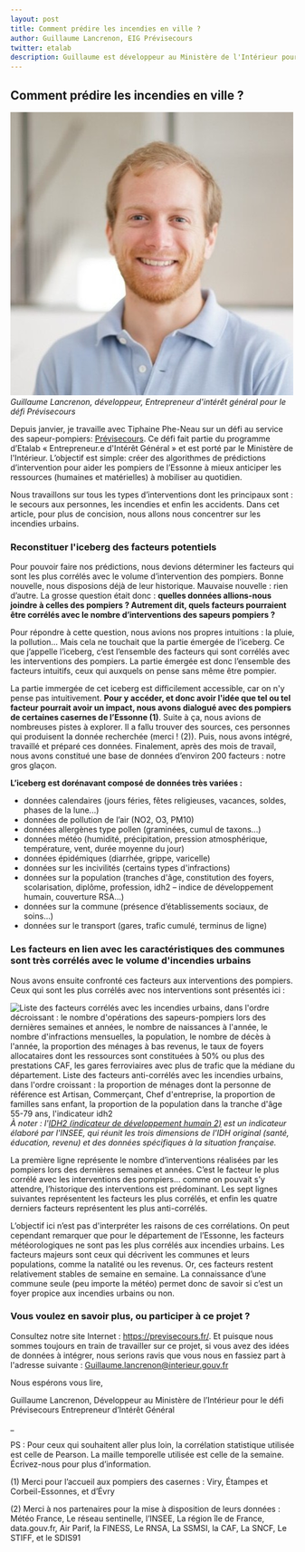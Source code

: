 ```yaml
---
layout: post
title: Comment prédire les incendies en ville ? 
author: Guillaume Lancrenon, EIG Prévisecours
twitter: etalab
description: Guillaume est développeur au Ministère de l'Intérieur pour le défi Prévisecours. Il nous explique comment son équipe a travaillé pour déterminer les facteurs les plus corrélés avec le volume d'incendies urbains dans les différentes communes d'Essonne.   
---
```

## Comment prédire les incendies en ville ?

![Portrait de Guillaume](/img/communaute/Guillaume-Lancrenon.png)
_Guillaume Lancrenon, développeur, Entrepreneur d'intérêt général pour le défi Prévisecours_

Depuis janvier, je travaille avec Tiphaine Phe-Neau sur un défi au service des sapeur-pompiers: [Prévisecours](https://previsecours.fr/). Ce défi fait partie du programme d’Etalab « Entrepreneur.e d'Intérêt Général » et est porté par le Ministère de l'Intérieur. L’objectif est simple: créer des algorithmes de prédictions d’intervention pour aider les pompiers de l’Essonne à mieux anticiper les ressources (humaines et matérielles) à mobiliser au quotidien.

Nous travaillons sur tous les types d’interventions dont les principaux sont : le secours aux personnes, les incendies et enfin les accidents. Dans cet article, pour plus de concision, nous allons nous concentrer sur les incendies urbains.

### Reconstituer l'iceberg des facteurs potentiels

Pour pouvoir faire nos prédictions, nous devions déterminer les facteurs qui sont les plus corrélés avec le volume d’intervention des pompiers. Bonne nouvelle, nous disposions déjà de leur historique. Mauvaise nouvelle : rien d’autre. La grosse question était donc : **quelles données allions-nous joindre à celles des pompiers ? Autrement dit, quels facteurs pourraient être corrélés avec le nombre d’interventions des sapeurs pompiers ?  **

Pour répondre à cette question, nous avions nos propres intuitions : la pluie, la pollution… Mais cela ne touchait que la partie émergée de l’iceberg. Ce que j’appelle l’iceberg, c’est l’ensemble des facteurs qui sont corrélés avec les interventions des pompiers. La partie émergée est donc l’ensemble des facteurs intuitifs, ceux qui auxquels on pense sans même être pompier. 

La partie immergée de cet iceberg est difficilement accessible, car on n'y pense pas intuitivement. **Pour y accéder, et donc avoir l'idée que tel ou tel facteur pourrait avoir un impact, nous avons dialogué avec des pompiers de certaines casernes de l’Essonne (1)**. Suite à ça, nous avions de nombreuses pistes à explorer. Il a fallu trouver des sources, ces personnes qui produisent la donnée recherchée (merci ! (2)). Puis, nous avons intégré, travaillé et préparé ces données. Finalement, après des mois de travail, nous avons constitué une base de données d’environ 200 facteurs : notre gros glaçon. 

**L’iceberg est dorénavant composé de données très variées :**
- données calendaires (jours féries, fêtes religieuses, vacances, soldes, phases de la lune...)
- données de pollution de l’air (NO2, O3, PM10)
- données allergènes type pollen (graminées, cumul de taxons...)
- données météo (humidité, précipitation, pression atmosphérique, température, vent, durée moyenne du jour)
- données épidémiques (diarrhée, grippe, varicelle)
- données sur les incivilités (certains types d'infractions)
- données sur la population (tranches d'âge, constitution des foyers, scolarisation, diplôme, profession, idh2 – indice de développement humain, couverture RSA...)
- données sur la commune (présence d’établissements sociaux, de soins...)
- données sur le transport (gares, trafic cumulé, terminus de ligne)

### Les facteurs en lien avec les caractéristiques des communes sont très corrélés avec le volume d'incendies urbains

Nous avons ensuite confronté ces facteurs aux interventions des pompiers. Ceux qui sont les plus corrélés avec nos interventions sont présentés ici :

![Liste des facteurs corrélés avec les incendies urbains, dans l'ordre décroissant : le nombre d'opérations des sapeurs-pompiers lors des dernières semaines et années, le nombre de naissances à l'année, le nombre d'infractions mensuelles, la population, le nombre de décès à l'année, la proportion des ménages à bas revenus, le taux de foyers allocataires dont les ressources sont constituées à 50% ou plus des prestations CAF, les gares ferroviaires avec plus de trafic que la médiane du département. Liste des facteurs anti-corrélés avec les incendies urbains, dans l'ordre croissant : la proportion de ménages dont la personne de référence est Artisan, Commerçant, Chef d'entreprise, la proportion de familles sans enfant, la proportion de la population dans la tranche d'âge 55-79 ans, l'indicateur idh2](/img/blog/facteurs-incendies.png)
_À noter : l'[IDH2 (indicateur de développement humain 2)](
https://www.insee.fr/fr/statistiques/fichier/2114265/lm_ind_02_C-7.pdf) est un indicateur élaboré par l'INSEE, qui réunit les trois dimensions de l'IDH original (santé, éducation, revenu) et des données spécifiques à la situation française._

La première ligne représente le nombre d’interventions réalisées par les pompiers lors des dernières semaines et années. C’est le facteur le plus corrélé avec les interventions des pompiers… comme on pouvait s’y attendre, l’historique des interventions est prédominant. Les sept lignes suivantes représentent les facteurs les plus corrélés, et enfin les quatre derniers facteurs représentent les plus anti-corrélés.

L’objectif ici n’est pas d'interpréter les raisons de ces corrélations. On peut cependant remarquer que pour le département de l’Essonne, les facteurs météorologiques ne sont pas les plus corrélés aux incendies urbains. Les facteurs majeurs sont ceux qui décrivent les communes et leurs populations, comme la natalité ou les revenus. Or, ces facteurs restent relativement stables de semaine en semaine. La connaissance d’une commune seule (peu importe la météo) permet donc de savoir si c’est un foyer propice aux incendies urbains ou non.

### Vous voulez en savoir plus, ou participer à ce projet ?
Consultez notre site Internet : https://previsecours.fr/. Et puisque nous sommes toujours en train de travailler sur ce projet, si vous avez des idées de données à intégrer, nous serions ravis que vous nous en fassiez part à l'adresse suivante :
Guillaume.lancrenon@interieur.gouv.fr

Nous espérons vous lire,

Guillaume Lancrenon, Développeur au Ministère de l’Intérieur pour le défi Prévisecours 
Entrepreneur d’Intérêt Général 

_

PS : Pour ceux qui souhaitent aller plus loin, la corrélation statistique utilisée est celle de Pearson. La maille temporelle utilisée est celle de la semaine. Écrivez-nous pour plus d’information.

(1) Merci pour l’accueil aux pompiers des casernes : Viry, Étampes et Corbeil-Essonnes, et d’Évry

(2) Merci à nos partenaires pour la mise à disposition de leurs données :
Météo France, Le réseau sentinelle, l’INSEE, La région île de France, data.gouv.fr, Air Parif, la FINESS, Le RNSA, La SSMSI, la CAF, La SNCF, Le STIFF, et le SDIS91
